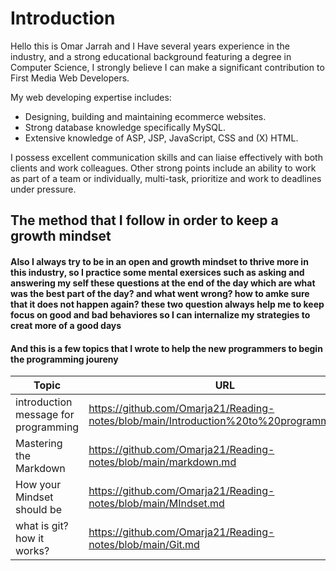 # Introduction
Hello this is Omar Jarrah and I Have  several years experience in the industry, and a strong educational background featuring a degree in Computer Science, I strongly believe I can make a significant contribution to First Media Web Developers.

My web developing expertise includes:

 * Designing, building and maintaining ecommerce websites.
 * Strong database knowledge specifically MySQL.
 * Extensive knowledge of ASP, JSP, JavaScript, CSS and (X) HTML.

I possess excellent communication skills and can liaise effectively with both clients and work colleagues. Other strong points include an ability to work as part of a team or individually, multi-task, prioritize and work to deadlines under pressure.

## The method that I follow in order to keep a growth mindset 

#### Also I always try to be in an open and growth mindset to thrive more in this industry, so I practice some mental exersices such as asking and answering my self these questions at the end of the day which are what was the best part of the day? and what went wrong? how to amke sure that it does not happen again? these two question always help me to keep focus on good and bad behaviores so I can internalize  my strategies to creat more of a good days  

#### And this is a few topics that I wrote to help the new programmers to begin the programming joureny 

Topic | URL
-----| -----
introduction message for programming | https://github.com/Omarja21/Reading-notes/blob/main/Introduction%20to%20programming.md
Mastering the Markdown | https://github.com/Omarja21/Reading-notes/blob/main/markdown.md
How your Mindset should be | https://github.com/Omarja21/Reading-notes/blob/main/MIndset.md
what is git? how it works? | https://github.com/Omarja21/Reading-notes/blob/main/Git.md

 
